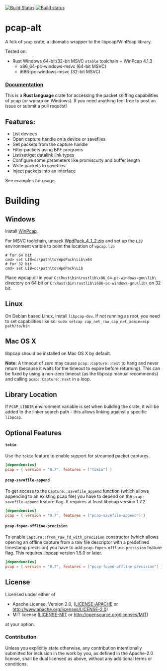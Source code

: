 [![Build Status](https://travis-ci.org/sekineh/pcap-alt.svg?branch=master)](https://travis-ci.org/sekineh/pcap-alt)
[![Build status](https://ci.appveyor.com/api/projects/status/a9c075pkdbg8u3q7?svg=true)](https://ci.appveyor.com/project/sekineh/pcap-alt)

# pcap-alt

A folk of `pcap` crate, a idiomatic wrapper to the libpcap/WinPcap library.

Tested on:
- Rust Windows 64-bit/32-bit MSVC `stable` toolchain + WinPcap 4.1.3
  - x86_64-pc-windows-msvc (64-bit MSVC)
  - i686-pc-windows-msvc (32-bit MSVC)

### [Documentation](https://docs.rs/pcap)

This is a **Rust language** crate for accessing the packet sniffing capabilities of pcap (or wpcap on Windows).
If you need anything feel free to post an issue or submit a pull request!

## Features:

* List devices
* Open capture handle on a device or savefiles
* Get packets from the capture handle
* Filter packets using BPF programs
* List/set/get datalink link types
* Configure some parameters like promiscuity and buffer length
* Write packets to savefiles
* Inject packets into an interface

See examples for usage.

# Building

## Windows

Install [WinPcap](http://www.winpcap.org/install/default.htm).

For MSVC toolchain, unpack [WpdPack_4_1_2.zip](http://www.winpcap.org/install/bin/WpdPack_4_1_2.zip)
and set up the `LIB` environment varible to point the location of `wpcap.lib`
```
# for 64 bit
cmd> set LIB=c:\path\to\WpdPack\Lib\x64
# for 32 bit
cmd> set LIB=c:\path\to\WpdPack\Lib
```

Place wpcap.dll in your `C:\Rust\bin\rustlib\x86_64-pc-windows-gnu\lib\` directory on 64 bit
or `C:\Rust\bin\rustlib\i686-pc-windows-gnu\lib\` on 32 bit.

## Linux

On Debian based Linux, install `libpcap-dev`. If not running as root, you need to set capabilities like so: ```sudo setcap cap_net_raw,cap_net_admin=eip path/to/bin```

## Mac OS X

libpcap should be installed on Mac OS X by default.

**Note:** A timeout of zero may cause ```pcap::Capture::next``` to hang and never return (because it waits for the timeout to expire before returning). This can be fixed by using a non-zero timeout (as the libpcap manual recommends) and calling ```pcap::Capture::next``` in a loop.

## Library Location

If `PCAP_LIBDIR` environment variable is set when building the crate, it will be added to the linker search path - this allows linking against a specific `libpcap`.

## Optional Features

#### `tokio`

Use the `tokio` feature to enable support for streamed packet captures.

```toml
[dependencies]
pcap = { version = "0.7", features = ["tokio"] }
```

#### `pcap-savefile-append`

To get access to the `Capture::savefile_append` function (which allows appending
to an existing pcap file) you have to depend on the `pcap-savefile-append`
feature flag. It requires at least libpcap version 1.7.2.

```toml
[dependencies]
pcap = { version = "0.7", features = ["pcap-savefile-append"] }
```

#### `pcap-fopen-offline-precision`

To enable `Capture::from_raw_fd_with_precision` constructor (which allows opening
an offline capture from a raw file descriptor with a predefined timestamp precision)
you have to add `pcap-fopen-offline-precision` feature flag. This requires libpcap
version 1.5.0 or later.

```toml
[dependencies]
pcap = { version = "0.7", features = ["pcap-fopen-offline-precision"] }
```

## License

Licensed under either of

 * Apache License, Version 2.0, ([LICENSE-APACHE](LICENSE-APACHE) or http://www.apache.org/licenses/LICENSE-2.0)
 * MIT license ([LICENSE-MIT](LICENSE-MIT) or http://opensource.org/licenses/MIT)

at your option.

### Contribution

Unless you explicitly state otherwise, any contribution intentionally
submitted for inclusion in the work by you, as defined in the Apache-2.0
license, shall be dual licensed as above, without any additional terms or
conditions.
